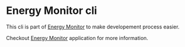 # Energy Monitor cli

This cli is part of [Energy Monitor](https://github.com/b-haytham/energy-monitor) to make developement process easier.
<br>


Checkout [Energy Monitor](https://github.com/b-haytham/energy-monitor) application for more information.